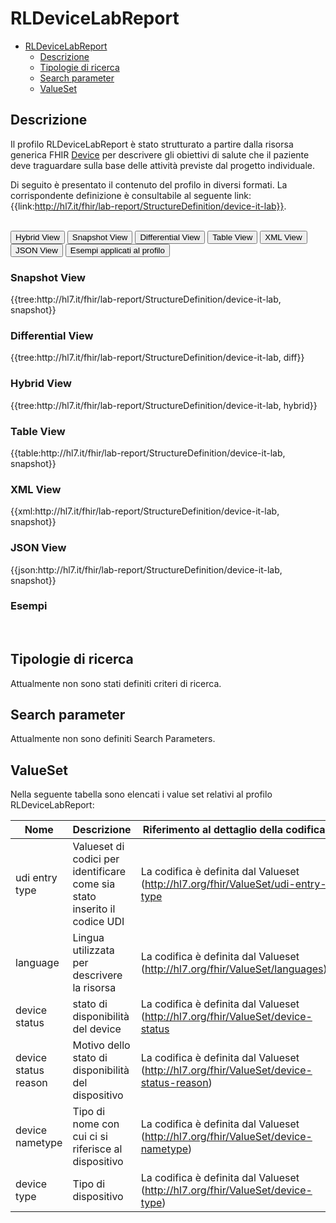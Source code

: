 # RLDeviceLabReport

- [RLDeviceLabReport](#RLDeviceLabReport)
  - [Descrizione](#descrizione)
  - [Tipologie di ricerca](#tipologie-di-ricerca)
  - [Search parameter](#search-parameter)
  - [ValueSet](#valueset)

## Descrizione

Il profilo RLDeviceLabReport è stato strutturato a partire dalla risorsa generica FHIR [Device](http://hl7.org/fhir/R4/device.html) per descrivere gli obiettivi di salute che il paziente deve traguardare sulla base delle attività previste dal progetto individuale.

Di seguito è presentato il contenuto del profilo in diversi formati. La corrispondente definizione è consultabile al seguente link: {{link:http://hl7.it/fhir/lab-report/StructureDefinition/device-it-lab}}.

<br>
<div class="tab">
  <button class="tablinks active" onclick="openTab(event, 'Hybrid View')">Hybrid View</button>
  <button class="tablinks" onclick="openTab(event, 'Snapshot View')">Snapshot View</button>
  <button class="tablinks" onclick="openTab(event, 'Differential View')">Differential View</button>
  <button class="tablinks" onclick="openTab(event, 'Table View')">Table View</button>
  <button class="tablinks" onclick="openTab(event, 'XML View')">XML View</button>
  <button class="tablinks" onclick="openTab(event, 'JSON View')">JSON View</button>
  <button class="tablinks" onclick="openTab(event, 'Esempi')">Esempi applicati al profilo</button>
</div>

<div id="Snapshot View" class="tabcontent">
  <h3>Snapshot View</h3>
{{tree:http://hl7.it/fhir/lab-report/StructureDefinition/device-it-lab, snapshot}}
</div>

<div id="Differential View" class="tabcontent">
  <h3>Differential View</h3>
{{tree:http://hl7.it/fhir/lab-report/StructureDefinition/device-it-lab, diff}}
</div>

<div id="Hybrid View" class="tabcontent"  style="display:block">
  <h3>Hybrid View</h3>
{{tree:http://hl7.it/fhir/lab-report/StructureDefinition/device-it-lab, hybrid}}
</div>

<div id="Table View" class="tabcontent">
  <h3>Table View</h3>
{{table:http://hl7.it/fhir/lab-report/StructureDefinition/device-it-lab, snapshot}}
</div>

<div id="XML View" class="tabcontent">
  <h3>XML View</h3>
{{xml:http://hl7.it/fhir/lab-report/StructureDefinition/device-it-lab, snapshot}}
</div>

<div id="JSON View" class="tabcontent">
  <h3>JSON View</h3>
{{json:http://hl7.it/fhir/lab-report/StructureDefinition/device-it-lab, snapshot}}
</div>

<div id="Esempi" class="tabcontent">
  <h3>Esempi</h3>

<br>
</div>

<!-- ===================================================FINE SEZIONE=================================================== -->

## Tipologie di ricerca

Attualmente non sono stati definiti criteri di ricerca.

<!-- ===================================================FINE SEZIONE=================================================== -->

## Search parameter

Attualmente non sono definiti Search Parameters.

<!-- ===================================================FINE SEZIONE=================================================== -->

## ValueSet

Nella seguente tabella sono elencati i value set relativi al profilo RLDeviceLabReport:

| Nome    | Descrizione    | Riferimento   al dettaglio della codifica    |
|---|---|---|
| udi entry type| Valueset di codici per identificare come sia stato inserito il codice UDI | La codifica è definita dal Valueset (http://hl7.org/fhir/ValueSet/udi-entry-type|4.0.1)  |
| language | Lingua utilizzata per descrivere la risorsa  | La codifica è definita dal Valueset (http://hl7.org/fhir/ValueSet/languages)  |
| device status | stato di disponibilità del device   | La codifica è definita dal Valueset (http://hl7.org/fhir/ValueSet/device-status|4.0.1)  |
| device status reason | Motivo dello stato di disponibilità del dispositivo| La codifica è definita dal Valueset (http://hl7.org/fhir/ValueSet/device-status-reason)  |
| device nametype| Tipo di nome con cui ci si riferisce al dispositivo | La codifica è definita dal Valueset (http://hl7.org/fhir/ValueSet/device-nametype)  |
|device type| Tipo di dispositivo | La codifica è definita dal Valueset (http://hl7.org/fhir/ValueSet/device-type)  |





